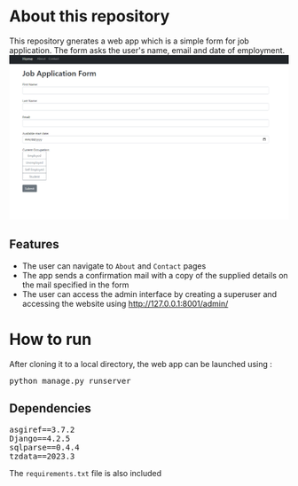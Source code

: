 # About this repository
This repository gnerates a web app which is a simple form for job application. The form asks the user's name, email and date of employment.
![Alt text](home.png)

## Features
- The user can navigate to `About` and `Contact` pages
- The app sends a confirmation mail with a copy of the supplied details on the mail specified in the form
- The user can access the admin interface by creating a superuser and accessing the website using http://127.0.0.1:8001/admin/

# How to run
After cloning it to a local directory, the web app can be launched using :
<pre>
python manage.py runserver
</pre>

## Dependencies
<pre>
asgiref==3.7.2
Django==4.2.5
sqlparse==0.4.4
tzdata==2023.3
</pre>
The `requirements.txt` file is also included